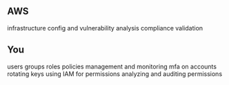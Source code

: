 AWS 
---
infrastructure 
config and vulnerability analysis
compliance validation

You
---
users groups roles policies management and monitoring 
mfa on accounts
rotating keys
using IAM for permissions 
analyzing and auditing permissions  